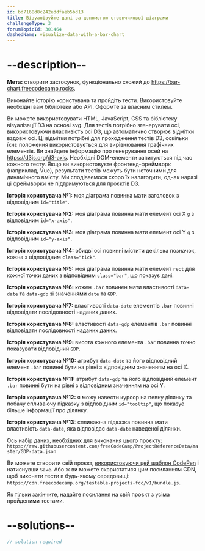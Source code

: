 ```yaml
---
id: bd7168d8c242eddfaeb5bd13
title: Візуалізуйте дані за допомогою стовпчикової діаграми
challengeType: 3
forumTopicId: 301464
dashedName: visualize-data-with-a-bar-chart
---
```


# --description--

**Мета:** створити застосунок, функціонально схожий до <a href="https://bar-chart.freecodecamp.rocks" target="_blank" rel="noopener noreferrer nofollow">https://bar-chart.freecodecamp.rocks</a>.

Виконайте історію користувача та пройдіть тести. Використовуйте необхідні вам бібліотеки або API. Оформте за власним стилем.

Ви можете використовувати HTML, JavaScript, CSS та бібліотеку візуалізації D3 на основі svg. Для тестів потрібно згенерувати осі, використовуючи властивість осі D3, що автоматично створює відмітки вздовж осі. Ці відмітки потрібні для проходження тестів D3, оскільки їхнє положення використовується для вирівнювання графічних елементів. Ви знайдете інформацію про генерування осей на <https://d3js.org/d3-axis>. Необхідні DOM-елементи запитуються під час кожного тесту. Якщо ви використовуєте фронтенд-фреймворк (наприклад, Vue), результати тестів можуть бути неточними для динамічного вмісту. Ми сподіваємося скоро їх налагодити, однак наразі ці фреймворки не підтримуються для проєктів D3.

**Історія користувача №1:** моя діаграма повинна мати заголовок з відповідним `id="title"`.

**Історія користувача №2:** моя діаграма повинна мати елемент осі Х `g` з відповідним `id="x-axis"`.

**Історія користувача №3:** моя діаграма повинна мати елемент осі Y `g` з відповідним `id="y-axis"`.

**Історія користувача №4:** обидві осі повинні містити декілька позначок, кожна з відповідним `class="tick"`.

**Історія користувача №5:** моя діаграма повинна мати елемент `rect` для кожної точки даних з відповідним `class="bar"`, що показує дані.

**Історія користувача №6:** кожен `.bar` повинен мати властивості `data-date` та `data-gdp` зі значеннями `date` та `GDP`.

**Історія користувача №7:** властивості `data-date` елементів `.bar` повинні відповідати послідовності наданих даних.

**Історія користувача №8:** властивості `data-gdp` елементів `.bar` повинні відповідати послідовності наданих даних.

**Історія користувача №9:** висота кожного елемента `.bar` повинна точно показувати відповідний `GDP`.

**Історія користувача №10:** атрибут `data-date` та його відповідний елемент `.bar` повинні бути на рівні з відповідним значенням на осі Х.

**Історія користувача №11:** атрибут `data-gdp` та його відповідний елемент `.bar` повинні бути на рівні з відповідним значенням на осі Y.

**Історія користувача №12:** я можу навести курсор на певну ділянку та побачу спливаючу підказку з відповідним `id="tooltip"`, що показує більше інформації про ділянку.

**Історія користувача №13:** спливаюча підказка повинна мати властивість `data-date`, яка відповідає `data-date` наведеної ділянки.

Ось набір даних, необхідних для виконання цього проєкту: `https://raw.githubusercontent.com/freeCodeCamp/ProjectReferenceData/master/GDP-data.json`

Ви можете створити свій проєкт, <a href='https://codepen.io/pen?template=MJjpwO' target="_blank" rel="noopener noreferrer nofollow">використовуючи цей шаблон CodePen</a> і натиснувши `Save`. Або ж ви можете скористатися цим посиланням CDN, щоб виконати тести в будь-якому середовищі: `https://cdn.freecodecamp.org/testable-projects-fcc/v1/bundle.js`.

Як тільки закінчите, надайте посилання на свій проєкт з усіма пройденими тестами.

# --solutions--

```js
// solution required
```
